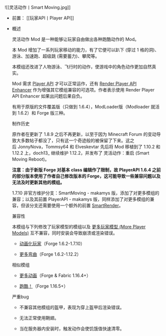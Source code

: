 ![[灵活动作丨Smart Moving.jpg]]
- 前置：
 [[玩家API丨Player API]]

- 概述
    
    灵活动作 Mod 是一种能够让玩家自由做出各种跑酷动作的 Mod。
    
    本 Mod 增加了一系列玩家移动的能力，有了它便可以趴下 (穿过 1 格的洞)、游泳、加速跑、超级跳 (需要蓄力)、攀爬等。
    
    本模组还改进了人物游泳、飞行时的动作，使游戏中的角色动作更加自然真实。
    
    Mod 需求 [Player API](https://www.mcmod.cn/class/35.html "玩家API") 才可以正常运作，还有 [Render Player API Enhancer](https://www.mcmod.cn/class/5964.html "Render Player API Enhancer") 作为增强其它模组兼容的可选项。作者表示使用 Render Player API Enhancer 如果出问题后果自负。
    
    有用于原版的文件覆盖版（只做到 1.6.4），ModLoader版（Modloader 就活到 1.6.2）和 Forge 版三种。
    
    制作历史
    
    原作者在更新了 1.8.9 之后不再更新，以至于因为 Minecraft Forum 的变动导致大多数帖子都没了，只有这一个奇迹般的被保留了下来。这之后 JonnyNova，Tommsy64 和 Elveskevtar 先后将 Mod 移植到了 1.10.2 和 1.12.2 上，doch13_ 继续维护 1.12.2，并发布了 灵活动作：重启 (Smart Moving Reboot)。
    
    **注意：由于新版 Forge 对基本 class 编辑作了限制，故 PlayerAPI 1.6.4 之前的部分版本使用了作者自己修改版本的 Forge，这可能导致一些兼容问题以及无法及时更新其他的模组。**
    
      
    
    1.7.10 非官方维护分支：SmartMoving - makamys 版，添加了对更多模组的兼容；以及其前置 PlayerAPI - makamys 版，同样添加了对更多模组的兼容，但该分支还需要使用一个额外的前置 [SmartRender](https://www.mcmod.cn/class/12841.html)。
    
    兼容性
    
    本模组与下列修改了玩家模型的模组以及 [更多玩家模型 (More Player Models)](https://www.mcmod.cn/class/3417.html) 互不兼容，同时安装会导致崩溃或渲染错误。 
    
    - [动画化玩家](https://www.mcmod.cn/class/11650.html "动画化玩家")（Forge 1.6.2-1.7.10）
        
    - [更多弯曲](https://www.mcmod.cn/class/526.html "更多弯曲")（Forge 1.6.2-1.12.2）
        
    
    相似模组
    
    - [更多动画](https://www.mcmod.cn/class/4378.html "更多动画")（Forge & Fabric 1.16.4+）
        
    - [跑酷！](https://www.mcmod.cn/class/5958.html)（Forge 1.16.5+）
        
    
    严重bug
    
    - 不兼容其他模组的盔甲，表现为穿上盔甲后渲染错误。
        
    - 无法正常使用鞘翅。
        
    - 当在服务器内安装时，触发动作会使饥饿值快速清零。